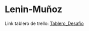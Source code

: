 # **Lenin-Muñoz**

Link tablero de trello: [Tablero_Desafio](https://trello.com/invite/b/6798ea68b863174c2e0da59a/ATTI25734184614ca8563f362c152d92f190690E3191/tablerodesafio)